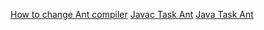 <a href="http://stackoverflow.com/questions/11551678/how-to-change-ant-compiler-to-jdk-1-6">How to change Ant compiler</a>
<a href="http://ant.apache.org/manual/Tasks/javac.html">Javac Task Ant</a>
<a href="http://ant.apache.org/manual/Tasks/java.html">Java Task Ant</a>
